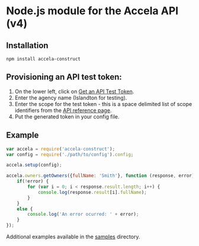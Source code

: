 # Node.js module for the Accela API (v4)

## Installation

    npm install accela-construct

## Provisioning an API test token:

1. On the lower left, click on [Get an API Test Token](https://developer.accela.com/TestToken/Index).
2. Enter the agency name (Islandton for testing).
3. Enter the scope for the test token - this is a space delimited list of scope identifiers from the [API reference page](https://developer.accela.com/docs/construct-apiIndex.html).
4. Put the generated token in your config file.

## Example

```javascript
var accela = require('accela-construct');
var config = require('./path/to/config').config;

accela.setup(config);

accela.owners.getOwners({fullName: 'Smith'}, function (response, error) {
    if(!error) {
        for (var i = 0; i < response.result.length; i++) {
            console.log(response.result[i].fullName);
        }
    }
    else {
        console.log('An error ocurred: ' + error);
    }
});
```

Additional examples available in the [samples](../../tree/master/samples) directory.